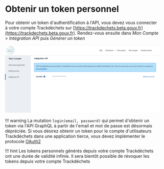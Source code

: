 # Obtenir un token personnel

Pour obtenir un token d'authentification à l'API, vous devez vous connecter à votre compte Trackdéchets sur [https://trackdechets.beta.gouv.fr](https://trackdechets.beta.gouv.fr). Rendez-vous ensuite dans *Mon Compte* > *Intégration API* puis *Générer un token*

![generate-access-token.png](./images/generate-access-token.png)

!!! warning
    La mutation `login(email, password)` qui permet d'obtenir un token via l'API GraphQL à partir de l'email et mot de passe est désormais dépréciée. Si vous désirez obtenir un token pour le compte d'utilisateurs Trackdéchets dans une application tierce, vous devez implémenter le protocole [OAuth2](oauth2)


!!! hint
    Les tokens personnels générés depuis votre compte Trackdéchets ont une durée de validité infinie. Il sera bientôt possible de révoquer les tokens depuis votre compte Trackdéchets
